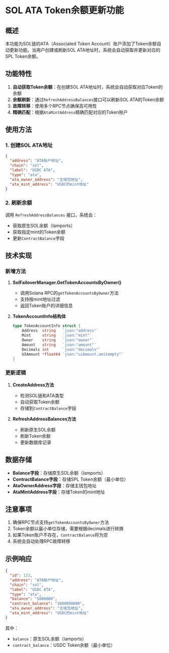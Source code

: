 # SOL ATA Token余额更新功能

## 概述

本功能为SOL链的ATA（Associated Token Account）账户添加了Token余额自动更新功能。当用户创建或刷新SOL ATA地址时，系统会自动获取并更新对应的SPL Token余额。

## 功能特性

1. **自动获取Token余额**：在创建SOL ATA地址时，系统会自动获取对应Token的余额
2. **余额刷新**：通过`RefreshAddressBalances`接口可以刷新SOL ATA的Token余额
3. **故障转移**：使用多个RPC节点确保高可用性
4. **精确匹配**：根据`AtaMintAddress`精确匹配对应的Token账户

## 使用方法

### 1. 创建SOL ATA地址

```json
{
  "address": "ATA账户地址",
  "chain": "sol",
  "label": "USDC ATA",
  "type": "ata",
  "ata_owner_address": "主钱包地址",
  "ata_mint_address": "USDC的mint地址"
}
```

### 2. 刷新余额

调用 `RefreshAddressBalances` 接口，系统会：
- 获取原生SOL余额（lamports）
- 获取指定mint的Token余额
- 更新`ContractBalance`字段

## 技术实现

### 新增方法

1. **SolFailoverManager.GetTokenAccountsByOwner()**
   - 调用Solana RPC的`getTokenAccountsByOwner`方法
   - 支持按mint地址过滤
   - 返回Token账户的详细信息

2. **TokenAccountInfo结构体**
   ```go
   type TokenAccountInfo struct {
       Address  string   `json:"address"`
       Mint     string   `json:"mint"`
       Owner    string   `json:"owner"`
       Amount   string   `json:"amount"`
       Decimals int      `json:"decimals"`
       UIAmount *float64 `json:"uiAmount,omitempty"`
   }
   ```

### 更新逻辑

1. **CreateAddress方法**
   - 检测SOL链和ATA类型
   - 自动获取Token余额
   - 存储到`ContractBalance`字段

2. **RefreshAddressBalances方法**
   - 刷新原生SOL余额
   - 刷新Token余额
   - 更新数据库记录

## 数据存储

- **Balance字段**：存储原生SOL余额（lamports）
- **ContractBalance字段**：存储SPL Token余额（最小单位）
- **AtaOwnerAddress字段**：存储主钱包地址
- **AtaMintAddress字段**：存储Token的mint地址

## 注意事项

1. 确保RPC节点支持`getTokenAccountsByOwner`方法
2. Token余额以最小单位存储，需要根据decimals进行转换
3. 如果Token账户不存在，`ContractBalance`将为空
4. 系统会自动处理RPC故障转移

## 示例响应

```json
{
  "id": 123,
  "address": "ATA账户地址",
  "chain": "sol",
  "label": "USDC ATA",
  "type": "ata",
  "balance": "5000000",
  "contract_balance": "1000000000",
  "ata_owner_address": "主钱包地址",
  "ata_mint_address": "USDC的mint地址"
}
```

其中：
- `balance`：原生SOL余额（lamports）
- `contract_balance`：USDC Token余额（最小单位）

